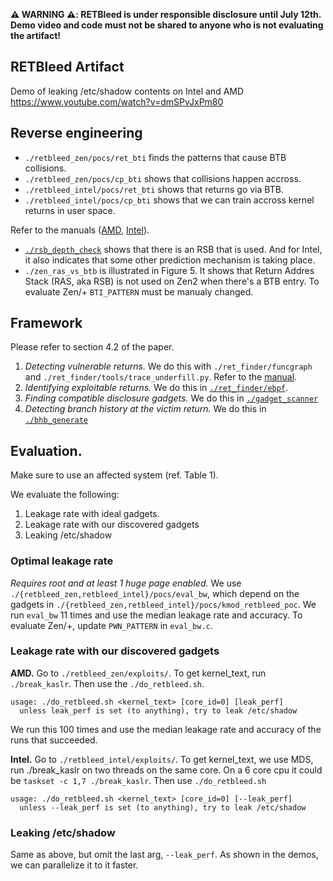 **⚠️ WARNING ⚠️: RETBleed is under responsible disclosure until July 12th. Demo
video and code must not be shared to anyone who is not evaluating the artifact!**

RETBleed Artifact
-----------------

Demo of leaking /etc/shadow contents on Intel and AMD
https://www.youtube.com/watch?v=dmSPvJxPm80 

## Reverse engineering
- `./retbleed_zen/pocs/ret_bti` finds the patterns that cause BTB collisions.
- `./retbleed_zen/pocs/cp_bti` shows that collisions happen accross.
- `./retbleed_intel/pocs/ret_bti` shows that returns go via BTB.
- `./retbleed_intel/pocs/cp_bti` shows that we can train accross kernel returns
  in user space.

Refer to the manuals ([AMD](./retbleed_zen/pocs), [Intel](./retbleed_intel)).

- [`./rsb_depth_check`](./rsb_depth_check) shows that there is an RSB
    that is used. And for Intel, it also indicates that some other prediction
    mechanism is taking place.
- `./zen_ras_vs_btb` is illustrated in Figure 5. It shows that Return Addres
    Stack (RAS, aka RSB) is not used on Zen2 when there's a BTB entry. To
    evaluate Zen/+ `BTI_PATTERN` must be manualy changed.

## Framework

Please refer to section 4.2 of the paper.

1. *Detecting vulnerable returns.* We do this with `./ret_finder/funcgraph` and `./ret_finder/tools/trace_underfill.py`. Refer to the [manual](./ret_finder).
2. *Identifying exploitable returns.* We do this in [`./ret_finder/ebpf`](./ret_finder#ebpfmy_bpfpy-detect-controllable-input).
3. *Finding compatible disclosure gadgets.* We do this in [`./gadget_scanner`](./gadget_scanner)
4. *Detecting branch history at the victim return.* We do this in [`./bhb_generate`](./bhb_generate)

## Evaluation.

Make sure to use an affected system (ref. Table 1).

We evaluate the following:

1. Leakage rate with ideal gadgets.
2. Leakage rate with our discovered gadgets
3. Leaking /etc/shadow

### Optimal leakage rate
_Requires root and at least 1 huge page enabled._
We use `./{retbleed_zen,retbleed_intel}/pocs/eval_bw`, which depend on the
gadgets in `./{retbleed_zen,retbleed_intel}/pocs/kmod_retbleed_poc`. We run
`eval_bw` 11 times and use the median leakage rate and accuracy. To evaluate
Zen/+, update `PWN_PATTERN` in `eval_bw.c`. 

### Leakage rate with our discovered gadgets

**AMD.** Go to  `./retbleed_zen/exploits/`. To get kernel_text, run
`./break_kaslr`. Then use the `./do_retbleed.sh`.

```
usage: ./do_retbleed.sh <kernel_text> [core_id=0] [leak_perf]
  unless leak_perf is set (to anything), try to leak /etc/shadow
```

We run this 100 times and use the median leakage rate and accuracy of the runs
that succeeded. 


**Intel.** Go to `./retbleed_intel/exploits/`. To get kernel_text, we use MDS,
run ./break_kaslr on two threads on the same core. On a 6 core cpu it could be
`taskset -c 1,7 ./break_kaslr`. Then use `./do_retbleed.sh`

```
usage: ./do_retbleed.sh <kernel_text> [core_id=0] [--leak_perf]
  unless --leak_perf is set (to anything), try to leak /etc/shadow
```

### Leaking /etc/shadow
Same as above, but omit the last arg, `--leak_perf`. As shown in the demos, we can
parallelize it to it faster.

